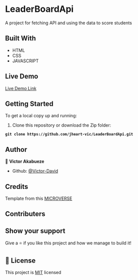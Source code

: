 # LeaderBoardApi
A project for fetching API and using the data to score students

## Built With

- HTML
- CSS
- JAVASCRIPT

## Live Demo

[Live Demo Link]( https://jheart-vic.github.io/LeaderBoardApi/)

## Getting Started

To get a local copy up and running:

1. Clone this repository or download the Zip folder:

**``git clone https://github.com/jheart-vic/LeaderBoardApi.git``**


## Author

👤 **Victor Akabueze**

- Github: [@Victor-David](https://github.com/jheart-vic)

## Credits

Template from this [MICROVERSE](https://www.microverse.org/)

## Contributers

## Show your support

Give a ⭐️ if you like this project and how we manage to build it!

## 📝 License

This project is [MIT](./MIT.md) licensed